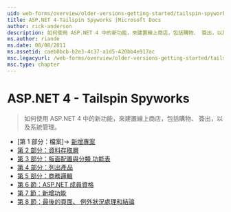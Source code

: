 ```yaml
---
uid: web-forms/overview/older-versions-getting-started/tailspin-spyworks/index
title: ASP.NET 4-Tailspin Spyworks |Microsoft Docs
author: rick-anderson
description: 如何使用 ASP.NET 4 中的新功能，來建置線上商店，包括購物、 簽出，以及系統管理。
ms.author: riande
ms.date: 08/08/2011
ms.assetid: caeb0bcb-b2e3-4c37-a1d5-420bb4e917ac
msc.legacyurl: /web-forms/overview/older-versions-getting-started/tailspin-spyworks
msc.type: chapter
---
```

<a name="aspnet-4---tailspin-spyworks"></a>ASP.NET 4 - Tailspin Spyworks
====================
> 如何使用 ASP.NET 4 中的新功能，來建置線上商店，包括購物、 簽出，以及系統管理。


- [第 1 部分：檔案]-> [新增專案](tailspin-spyworks-part-1.md)
- [第 2 部分：資料存取層](tailspin-spyworks-part-2.md)
- [第 3 部分：版面配置與分類 功能表](tailspin-spyworks-part-3.md)
- [第 4 部分：列出產品](tailspin-spyworks-part-4.md)
- [第 5 部分：商務邏輯](tailspin-spyworks-part-5.md)
- [第 6 節：ASP.NET 成員資格](tailspin-spyworks-part-6.md)
- [第 7 節：新增功能](tailspin-spyworks-part-7.md)
- [第 8 節：最後的頁面、 例外狀況處理和結論](tailspin-spyworks-part-8.md)
